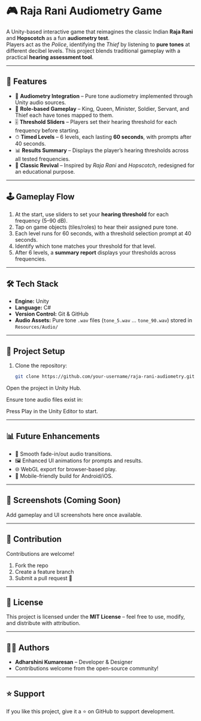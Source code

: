 # 🎮 Raja Rani Audiometry Game  

A Unity-based interactive game that reimagines the classic Indian **Raja Rani** and **Hopscotch** as a fun **audiometry test**.  
Players act as the *Police*, identifying the *Thief* by listening to **pure tones** at different decibel levels. This project blends traditional gameplay with a practical **hearing assessment tool**.  

---

## 🚀 Features  
- 🎵 **Audiometry Integration** – Pure tone audiometry implemented through Unity audio sources.  
- 🧩 **Role-based Gameplay** – King, Queen, Minister, Soldier, Servant, and Thief each have tones mapped to them.  
- 🎚 **Threshold Sliders** – Players set their hearing threshold for each frequency before starting.  
- ⏱ **Timed Levels** – 6 levels, each lasting **60 seconds**, with prompts after 40 seconds.  
- 📊 **Results Summary** – Displays the player’s hearing thresholds across all tested frequencies.  
- 🎨 **Classic Revival** – Inspired by *Raja Rani* and *Hopscotch*, redesigned for an educational purpose.  

---

## 🕹 Gameplay Flow  
1. At the start, use sliders to set your **hearing threshold** for each frequency (5–90 dB).  
2. Tap on game objects (tiles/roles) to hear their assigned pure tone.  
3. Each level runs for 60 seconds, with a threshold selection prompt at 40 seconds.  
4. Identify which tone matches your threshold for that level.  
5. After 6 levels, a **summary report** displays your thresholds across frequencies.  

---

## 🛠 Tech Stack  
- **Engine:** Unity  
- **Language:** C#  
- **Version Control:** Git & GitHub  
- **Audio Assets:** Pure tone `.wav` files (`tone_5.wav` … `tone_90.wav`) stored in `Resources/Audio/`  

---

## 📂 Project Setup  
1. Clone the repository:  
   ```bash
   git clone https://github.com/your-username/raja-rani-audiometry.git
Open the project in Unity Hub.

Ensure tone audio files exist in:


Press Play in the Unity Editor to start.

---

## 📊 Future Enhancements  

- 🎵 Smooth fade-in/out audio transitions.  
- 🖼 Enhanced UI animations for prompts and results.  
- 🌐 WebGL export for browser-based play.  
- 📱 Mobile-friendly build for Android/iOS.  

---

## 📸 Screenshots (Coming Soon)  

Add gameplay and UI screenshots here once available.  

---

## 🤝 Contribution  

Contributions are welcome!  

1. Fork the repo  
2. Create a feature branch  
3. Submit a pull request 🚀  

---

## 📜 License  

This project is licensed under the **MIT License** – feel free to use, modify, and distribute with attribution.  

---

## 👩‍💻 Authors  

- **Adharshini Kumaresan** – Developer & Designer  
- Contributions welcome from the open-source community!  

---

## ⭐ Support  

If you like this project, give it a ⭐ on GitHub to support development.  
